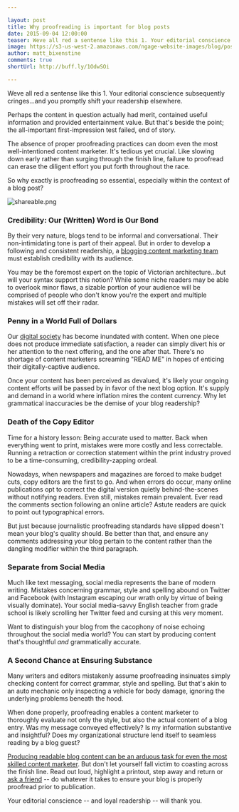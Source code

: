 ```yaml
---

layout: post
title: Why proofreading is important for blog posts
date: 2015-09-04 12:00:00
teaser: Weve all red a sentense like this 1. Your editorial conscience subsequently cringes...and you promptly shift your readership elsewhere.
image: https://s3-us-west-2.amazonaws.com/ngage-website-images/blog/post-images/why-proofreading-is-important.jpg
author: matt_bixenstine
comments: true
shortUrl: http://buff.ly/1OdwSOi

---
```


Weve all red a sentense like this 1. Your editorial conscience subsequently cringes...and you promptly shift your readership elsewhere.

Perhaps the content in question actually had merit, contained useful information and provided entertainment value. But that's beside the point; the all-important first-impression test failed, end of story.

The absence of proper proofreading practices can doom even the most well-intentioned content marketer. It's tedious yet crucial. Like slowing down early rather than surging through the finish line, failure to proofread can erase the diligent effort you put forth throughout the race.


So why exactly is proofreading so essential, especially within the context of a blog post?

![shareable.png](https://ucarecdn.com/89c98f14-33b2-4160-8370-0ce3ac1cabfc/)

### Credibility: Our (Written) Word is Our Bond
By their very nature, blogs tend to be informal and conversational. Their non-intimidating tone is part of their appeal. But in order to develop a following and consistent readership, a [blogging content marketing team](/2015/04/01/how-to-build-and-manage-distributed-writing-team/) must establish credibility with its audience. 

You may be the foremost expert on the topic of Victorian architecture...but will your syntax support this notion? While some niche readers may be able to overlook minor flaws, a sizable portion of your audience will be comprised of people who don't know you're the expert and multiple mistakes will set off their radar. 

### Penny in a World Full of Dollars
Our [digital society](/2015/03/17/why-you-should-embrace-agile-content/) has become inundated with content. When one piece does not produce immediate satisfaction, a reader can simply divert his or her attention to the next offering, and the one after that. There's no shortage of content marketers screaming "READ ME" in hopes of enticing their digitally-captive audience.

Once your content has been perceived as devalued, it's likely your ongoing content efforts will be passed by in favor of the next blog option. It's supply and demand in a world where inflation mires the content currency. Why let grammatical inaccuracies be the demise of your blog readership? 

### Death of the Copy Editor
Time for a history lesson: Being accurate used to matter. Back when everything went to print, mistakes were more costly and less correctable. Running a retraction or correction statement within the print industry proved to be a time-consuming, credibility-zapping ordeal. 

Nowadays, when newspapers and magazines are forced to make budget cuts, copy editors are the first to go. And when errors do occur, many online publications opt to correct the digital version quietly behind-the-scenes without notifying readers. Even still, mistakes remain prevalent. Ever read the comments section following an online article? Astute readers are quick to point out typographical errors.

But just because journalistic proofreading standards have slipped doesn't mean your blog's quality should. Be better than that, and ensure any comments addressing your blog pertain to the content rather than the dangling modifier within the third paragraph. 

### Separate from Social Media
Much like text messaging, social media represents the bane of modern writing. Mistakes concerning grammar, style and spelling abound on Twitter and Facebook (with Instagram escaping our wrath only by virtue of being visually dominate). Your social media-savvy English teacher from grade school is likely scrolling her Twitter feed and cursing at this very moment.

Want to distinguish your blog from the cacophony of noise echoing throughout the social media world? You can start by producing content that's thoughtful *and* grammatically accurate.

### A Second Chance at Ensuring Substance
Many writers and editors mistakenly assume proofreading insinuates simply checking content for correct grammar, style and spelling. But that's akin to an auto mechanic only inspecting a vehicle for body damage, ignoring the underlying problems beneath the hood. 

When done properly, proofreading enables a content marketer to thoroughly evaluate not only the style, but also the actual content of a blog entry. Was my message conveyed effectively? Is my information substantive and insightful? Does my organizational structure lend itself to seamless reading by a blog guest?

[Producing readable blog content can be an arduous task for even the most skilled content marketer](/2015/03/12/how-to-audit-content/). But don't let yourself fall victim to coasting across the finish line. Read out loud, highlight a printout, step away and return or [ask a friend](http://blog.beegit.com/platform/2014/10/27/using-beegit-to-build-better-content/) -- do whatever it takes to ensure your blog is properly proofread prior to publication.

Your editorial conscience -- and loyal readership -- will thank you.
